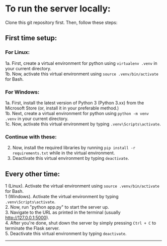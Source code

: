 # To run the server locally:
Clone this git repository first. Then, follow these steps:

## First time setup:
### For Linux:
1a. First, create a virtual environment for python using ```virtualenv .venv``` in your current directory.  
1b. Now, activate this virtual environment using ```source .venv/bin/activate``` for Bash.  

### For Windows:
1a. First, install the latest version of Python 3 (Python 3.xx) from the Microsoft Store (or, install it in your preferable method.)    
1b. Next, create a virtual environment for python using ```python -m venv .venv``` in your current directory.  
1c. Now, activate this virtual environment by typing ```.venv\Scripts\activate```.  

### Continue with these:
2. Now, install the required libraries by running ```pip install -r requirements.txt``` while in the virtual environment.  
3. Deactivate this virtual environment by typing ```deactivate```.  

## Every other time:
1 (Linux). Activate the virtual environment using ```source .venv/bin/activate``` for Bash.  
1 (Windows). Activate the virtual environment by typing ```.venv\Scripts\activate```.  
2. Now, run "python app.py" to start the server up.  
3. Navigate to the URL as printed in the terminal (usually http://127.0.0.1:5000).  
4. After you're done, shut down the server by simply pressing ```Ctrl + C``` to terminate the Flask server.  
5. Deactivate this virtual environment by typing ```deactivate```.  

---
